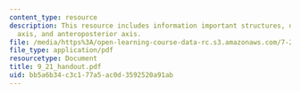 ```yaml
---
content_type: resource
description: This resource includes information important structures, dorsoventral
  axis, and anteroposterior axis.
file: /media/https%3A/open-learning-course-data-rc.s3.amazonaws.com/7-22-developmental-biology-fall-2005/bb5a6b34c3c177a5ac0d3592520a91ab_9_21_handout.pdf
file_type: application/pdf
resourcetype: Document
title: 9_21_handout.pdf
uid: bb5a6b34-c3c1-77a5-ac0d-3592520a91ab
---
```

